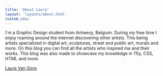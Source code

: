 ```yaml
---
title: 'About Laura'
layout: 'layouts/about.html'
custom_css:
---
```



I'm a Graphic Design student from Antwerp, Belgium. During my free time I enjoy
roaming around the internet discovering other artists. This being artists specialized in digital art,
sculptures, street and public art, murals and more. On this blog you can find all the artists who inspired me and their works. This blog was also made to showcase my knowledge in 11ty, CSS, HTML and more.

<p><a href="https://lauravangorp.com" class="naam">Laura Van Gorp </a></p>
